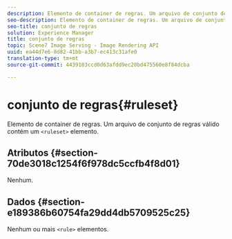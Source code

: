 ```yaml
---
description: Elemento de container de regras. Um arquivo de conjunto de regras válido contém um elemento <ruleset>.
seo-description: Elemento de container de regras. Um arquivo de conjunto de regras válido contém um elemento <ruleset>.
seo-title: conjunto de regras
solution: Experience Manager
title: conjunto de regras
topic: Scene7 Image Serving - Image Rendering API
uuid: ea44d7e6-8d82-41bb-a3b7-ec413c31afe0
translation-type: tm+mt
source-git-commit: 4439103ccd0d63afdd9ec20bd475560e8f84dcba

---
```



# conjunto de regras{#ruleset}

Elemento de container de regras. Um arquivo de conjunto de regras válido contém um `<ruleset>` elemento.

## Atributos {#section-70de3018c1254f6f978dc5ccfb4f8d01}

Nenhum.

## Dados {#section-e189386b60754fa29dd4db5709525c25}

Nenhum ou mais `<rule>` elementos.
